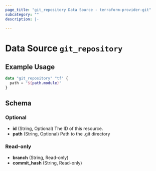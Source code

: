```yaml
---
page_title: "git_repository Data Source - terraform-provider-git"
subcategory: ""
description: |-
  
---
```


# Data Source `git_repository`



## Example Usage

```terraform
data "git_repository" "tf" {
  path = "${path.module}"
}
```

## Schema

### Optional

- **id** (String, Optional) The ID of this resource.
- **path** (String, Optional) Path to the .git directory

### Read-only

- **branch** (String, Read-only)
- **commit_hash** (String, Read-only)


